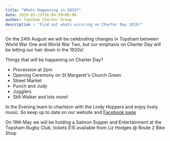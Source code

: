 ```yaml
---
title: "Whats Happening in 2019?"
date: 2019-03-23T16:04:59+06:00
author: Topsham Charter Group
description : "Find out whats occuring on Charter Day 2019!"
---
```

On the 24th August we will be celebrating changes in Topsham between World War One and World War Two, but our emphasis on Charter Day will be letting our hair down in the 1920s!

Things that will be happening on Charter Day?

 - Procession at 2pm
 - Opening Ceremony on St Margaret's Church Green
 - Street Market
 - Punch and Judy
 - Jugglers
 - Stilt Walker and lots more!

In the Evening learn to charlston with the Lindy Hoppers and enjoy lively music. So keep up to date on our website and [Facebook page](https://www.facebook.com/TopshamCharterDay)

On 19th May we will be holding a Salmon Supper and Entertainment at the Topsham Rugby Club, tickets £15 available from Liz Hodges @ Route 2 Bike Shop